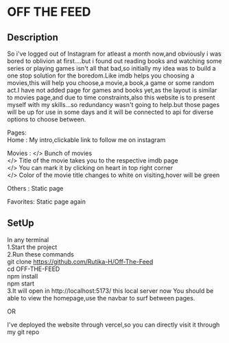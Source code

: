 
# OFF THE FEED

## Description
So i've logged out of  Instagram for atleast a month now,and obviously i was bored to oblivion at first....but i found out reading books and watching some series or playing games isn't all that bad,so initially my idea was to build a one stop solution for the boredom.Like imdb helps you choosing a movies,this will help you choose,a movie,a book,a game or some random act.I have not  added page for games and books yet,as the layout is similar to movies page,and due to time constraints,also this website is to present myself with my skills...so redundancy wasn't going to help.but those pages will be up for use in some days and it will be connected to api for diverse options to choose between.

Pages:<br/>
Home   :  My intro,clickable link to follow me on instagram<br/>

Movies : </> Bunch of movies<br/>
         </> Title of the movie takes you to the respective imdb page<br/>
         </> You can mark it by clicking on heart in top right corner<br/>
         </> Color of the movie title changes to white on visiting,hover will be green<br/>

Others :  Static page<br/>

Favorites: Static page again<br/>

## SetUp
In any terminal<br/>
1.Start the project<br/>
2.Run these commands<br/>
  git clone https://github.com/Rutika-H/Off-The-Feed<br/>
  cd OFF-THE-FEED<br/>
  npm install<br/>
  npm start<br/>
3.It will open in http://localhost:5173/ this local server
now You should be able to view the homepage,use the navbar to surf between pages.<br/>
       
OR

 I've deployed the website through vercel,so you can directly visit it through my  git repo   
